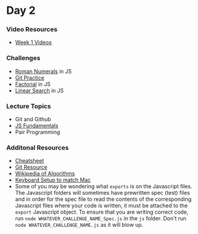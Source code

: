 Day 2
=====================
### Video Resources
- [Week 1 Videos](https://www.youtube.com/playlist?list=PLu0CiQ7bzwEQbhg6rzm8h41r4c08KNij0)

### Challenges
* [Roman Numerals](https://github.com/codeplatoon/roman-numerals) in JS
* [Git Practice](http://learngitbranching.js.org/)
* [Factorial](https://github.com/codeplatoon/factorial) in JS
* [Linear Search](https://github.com/codeplatoon/linear-search) in JS

### Lecture Topics
* Git and Github
* [JS Fundamentals](https://github.com/codeplatoon/self-paced-curriculum/blob/master/week-01/lecture-materials/JSFundamentalsDay1.pdf)
* Pair Programming

### Additonal Resources
* [Cheatsheet](https://education.github.com/git-cheat-sheet-education.pdf)
* [Git Resource](https://github.com/codeplatoon/git-resource)
* [Wikipedia of Algorithms](http://algorithm.wiki/en/app/)
* [Keyboard Setup to match Mac](https://github.com/codeplatoon/curriculum/blob/master/week-01/lecture-materials/keyboard-setup.png)
* Some of you may be wondering what `exports` is on the Javascript files. The Javascript folders will sometimes have prewritten spec (test) files and in order for the spec file to read the contents of the corresponding Javascript files where your code is written, it must be attached to the `export` Javascript object. To ensure that you are writing correct code, run `node WHATEVER_CHALLENGE_NAME_Spec.js` in the `js` folder. Don't run `node WHATEVER_CHALLENGE_NAME.js` as it will blow up.
